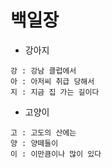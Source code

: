 # 백일장

- 강아지
```
강 : 강남 클럽에서
아 : 아저씨 취급 당해서 
지 : 지금 집 가는 길이다
```

- 고양이
```
고 : 고도의 산에는
양 : 양떼들이 
이 : 이만큼이나 많이 있다 
```